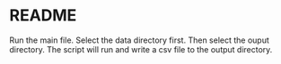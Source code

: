 # README

Run the main file. Select the data directory first. Then select the ouput directory. The script will run and write a csv file to the output directory.